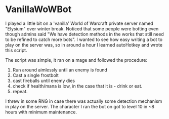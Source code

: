 # VanillaWoWBot

I played a little bit on a 'vanilla' World of Warcraft private server named "Elysium" over winter break. Noticed that some people were botting even though admins said "We have detection methods in the works that still need to be refined to catch more bots". I wanted to see how easy writing a bot to play on the server was, so in around a hour I learned autoHotkey and wrote this script.

The script was simple, it ran on a mage and followed the procedure:
  1) Run around aimlessly until an enemy is found
  2) Cast a single frostbolt
  3) cast fireballs until enemy dies
  4) check if health/mana is low, in the case that it is - drink or eat.
  5) repeat.
  
I threw in some RNG in case there was actually some detection mechanism in play on the server. The character I ran the bot on got to level 10 in ~8 hours with minimum maintenance.

